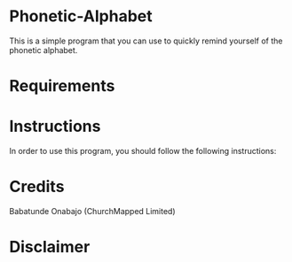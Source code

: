 # Phonetic-Alphabet
This is a simple program that you can use to quickly remind yourself of the phonetic alphabet. 

# Requirements

# Instructions
In order to use this program, you should follow the following instructions:


# Credits
Babatunde Onabajo (ChurchMapped Limited)

# Disclaimer

